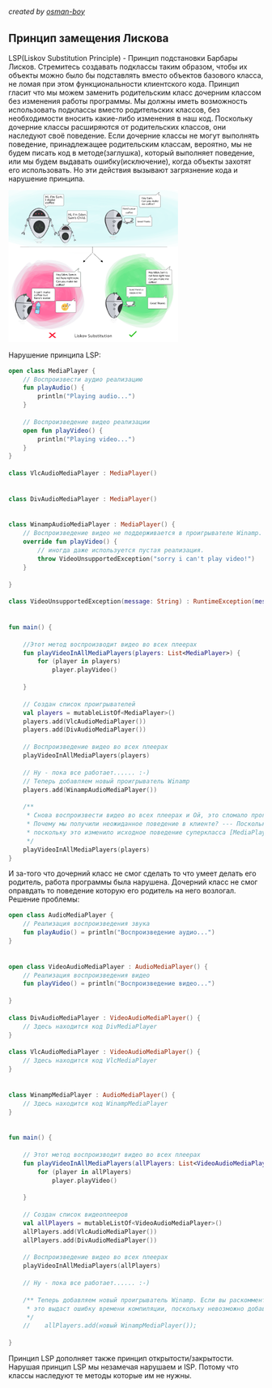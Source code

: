 ###### created by [osman-boy](https://github.com/osman-boy)

## Принцип замещения Лискова

LSP(Liskov Substitution Principle) - Принцип подстановки Барбары Лисков. Стремитесь создавать подклассы таким образом,
чтобы их объекты можно было бы подставлять вместо объектов базового класса, не ломая при этом функциональности
клиентского кода. Принцип гласит что мы можем заменить родительским класс дочерним классом без изменения работы
программы. Мы должны иметь возможность использовать подклассы вместо родительских классов, без необходимости вносить
какие-либо изменения в наш код. Поскольку дочерние классы расширяются от родительских классов, они наследуют своё
поведение. Если дочерние классы не могут выполнять поведение, принадлежащее родительским классам, вероятно, мы не будем
писать код в методе(заглушка), который выполняет поведение, или мы будем выдавать ошибку(исключение), когда объекты
захотят его использовать. Но эти действия вызывают загрязнение кода и нарушение принципа.

<img height="300" src="lsp.png"/>

Нарушение принципа LSP:

```kotlin
open class MediaPlayer {
    // Воспроизвести аудио реализацию
    fun playAudio() {
        println("Playing audio...")
    }

    // Воспроизведение видео реализации
    open fun playVideo() {
        println("Playing video...")
    }
}

class VlcAudioMediaPlayer : MediaPlayer()


class DivAudioMediaPlayer : MediaPlayer()


class WinampAudioMediaPlayer : MediaPlayer() {
    // Воспроизведение видео не поддерживается в проигрывателе Winamp.
    override fun playVideo() {
        // иногда даже используется пустая реализация.
        throw VideoUnsupportedException("sorry i can't play video!")
    }

}

class VideoUnsupportedException(message: String) : RuntimeException(message)


fun main() {

    //Этот метод воспроизводит видео во всех плеерах 
    fun playVideoInAllMediaPlayers(players: List<MediaPlayer>) {
        for (player in players)
            player.playVideo()

    }

    // Создан список проигрывателей
    val players = mutableListOf<MediaPlayer>()
    players.add(VlcAudioMediaPlayer())
    players.add(DivAudioMediaPlayer())

    // Воспроизведение видео во всех плеерах
    playVideoInAllMediaPlayers(players)

    // Ну - пока все работает...... :-)
    // Теперь добавляем новый проигрыватель Winamp
    players.add(WinampAudioMediaPlayer())

    /**
     * Снова воспроизвести видео во всех плеерах и Ой, это сломало программу...
     * Почему мы получили неожиданное поведение в клиенте? --- Поскольку LSP нарушается в WinampMediaPlayer.java,
     * поскольку это изменило исходное поведение суперкласса [MediaPlayer]
     */
    playVideoInAllMediaPlayers(players)
}
```

И за-того что дочерний класс не смог сделать то что умеет делать его родитель, работа программы была нарушена. Дочерний
класс не смог оправдать то поведение которую его родитель на него возлогал. Решение проблемы:

```kotlin
open class AudioMediaPlayer {
    // Реализация воспроизведения звука
    fun playAudio() = println("Воспроизведение аудио...")
}


open class VideoAudioMediaPlayer : AudioMediaPlayer() {
    // Реализация воспроизведения видео
    fun playVideo() = println("Воспроизведение видео...")

}

class DivAudioMediaPlayer : VideoAudioMediaPlayer() {
    // Здесь находится код DivMediaPlayer
}

class VlcAudioMediaPlayer : VideoAudioMediaPlayer() {
    // Здесь находится код VlcMediaPlayer
}


class WinampMediaPlayer : AudioMediaPlayer() {
    // Здесь находится код WinampMediaPlayer
}


fun main() {

    // Этот метод воспроизводит видео во всех плеерах
    fun playVideoInAllMediaPlayers(allPlayers: List<VideoAudioMediaPlayer>) {
        for (player in allPlayers)
            player.playVideo()

    }

    // Создан список видеоплееров
    val allPlayers = mutableListOf<VideoAudioMediaPlayer>()
    allPlayers.add(VlcAudioMediaPlayer())
    allPlayers.add(DivAudioMediaPlayer())

    // Воспроизведение видео во всех плеерах
    playVideoInAllMediaPlayers(allPlayers)

    // Ну - пока все работает...... :-)

    /** Теперь добавляем новый проигрыватель Winamp. Если вы раскомментируете строку ниже,
     * это выдаст ошибку времени компиляции, поскольку невозможно добавить аудиоплеер в список видеоплееров.
     */
    //    allPlayers.add(новый WinampMediaPlayer());

}
```

Принцип LSP дополняет также принцип открытости/закрытости. Нарушая принцип LSP мы незамечая
нарушаем и ISP. Потому что классы наследуют те методы которые им не нужны.
